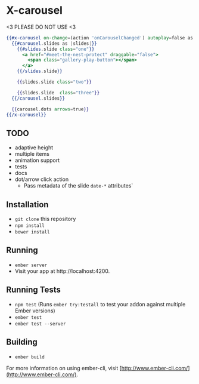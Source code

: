 # X-carousel

<3 PLEASE DO NOT USE <3

```hbs
{{#x-carousel on-change=(action 'onCarouselChanged') autoplay=false as |carousel|}}
  {{#carousel.slides as |slides|}}
    {{#slides.slide class="one"}}
      <a href="#meet-the-nest-protect" draggable="false">
        <span class="gallery-play-button"></span>
      </a>
    {{/slides.slide}}

    {{slides.slide class="two"}}

    {{slides.slide  class="three"}}
  {{/carousel.slides}}

  {{carousel.dots arrows=true}}
{{/x-carousel}}
```

## TODO

* adaptive height
* multiple items
* animation support
* tests
* docs
* dot/arrow click action
  * Pass metadata of the slide `date-*` attributes`

## Installation

* `git clone` this repository
* `npm install`
* `bower install`

## Running

* `ember server`
* Visit your app at http://localhost:4200.

## Running Tests

* `npm test` (Runs `ember try:testall` to test your addon against multiple Ember versions)
* `ember test`
* `ember test --server`

## Building

* `ember build`

For more information on using ember-cli, visit [http://www.ember-cli.com/](http://www.ember-cli.com/).
